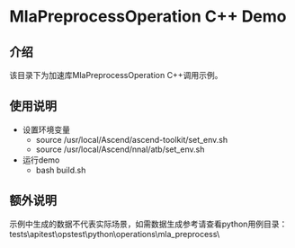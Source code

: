 # MlaPreprocessOperation C++ Demo
## 介绍
该目录下为加速库MlaPreprocessOperation C++调用示例。
## 使用说明
- 设置环境变量
    - source /usr/local/Ascend/ascend-toolkit/set_env.sh
    - source /usr/local/Ascend/nnal/atb/set_env.sh
- 运行demo
    - bash build.sh
## 额外说明
示例中生成的数据不代表实际场景，如需数据生成参考请查看python用例目录：
tests\apitest\opstest\python\operations\mla_preprocess\